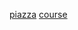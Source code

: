 [piazza](https://piazza.com/class/jixiu1fol3z4wc?cid=23)
[course](https://bloomberg.github.io/foml/#lectures)
